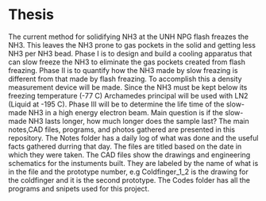 # Thesis

  The current method for solidifying NH3 at the UNH NPG flash freazes the NH3. This leaves the NH3 prone to gas pockets in the solid and getting less NH3 per NH3 bead. Phase I is to design and build a cooling apparatus that can slow freeze the NH3 to eliminate the gas pockets created from flash freazing. Phase II is to quantify how the NH3 made by slow freazing is different from that made by flash freazing. To accomplish this a density measurement device will be made. Since the NH3 must be kept below its freezing temperature (-77 C) Archamedes principal will be used with LN2 (Liquid at -195 C). Phase III will be to determine the life time of the slow-made NH3 in a high energy electron beam. Main question is if the slow-made NH3 lasts longer, how much longer does the sample last? 
  The main notes,CAD files, programs, and photos gathered are presented in this repository. The Notes folder has a daily log of what was done and the useful facts gathered durring that day. The files are titled based on the date in which they were taken. The CAD files show the drawings and engineering schematics for the instuments built. They are labeled by the name of what is in the file and the prototype number, e.g Coldfinger_1_2 is the drawing for the coldfinger and it is the second prototype. The Codes folder has all the programs and snipets used for this project. 

